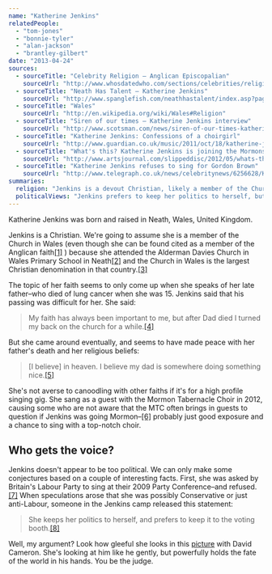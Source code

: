 ```yaml
---
name: "Katherine Jenkins"
relatedPeople:
  - "tom-jones"
  - "bonnie-tyler"
  - "alan-jackson"
  - "brantley-gilbert"
date: "2013-04-24"
sources:
  - sourceTitle: "Celebrity Religion – Anglican Episcopalian"
    sourceUrl: "http://www.whosdatedwho.com/sections/celebrities/religion/anglican-episcopalian_k"
  - sourceTitle: "Neath Has Talent – Katherine Jenkins"
    sourceUrl: "http://www.spanglefish.com/neathhastalent/index.asp?pageid=393448"
  - sourceTitle: "Wales"
    sourceUrl: "http://en.wikipedia.org/wiki/Wales#Religion"
  - sourceTitle: "Siren of our times – Katherine Jenkins interview"
    sourceUrl: "http://www.scotsman.com/news/siren-of-our-times-katherine-jenkins-interview-1-1438261"
  - sourceTitle: "Katherine Jenkins: Confessions of a choirgirl"
    sourceUrl: "http://www.guardian.co.uk/music/2011/oct/18/katherine-jenkins"
  - sourceTitle: "What's this? Katherine Jenkins is joining the Mormons?"
    sourceUrl: "http://www.artsjournal.com/slippeddisc/2012/05/whats-this-katherine-jenkins-is-joining-the-mormons.html"
  - sourceTitle: "Katherine Jenkins refuses to sing for Gordon Brown"
    sourceUrl: "http://www.telegraph.co.uk/news/celebritynews/6256628/Katherine-Jenkins-refuses-to-sing-for-Gordon-Brown.html"
summaries:
  religion: "Jenkins is a devout Christian, likely a member of the Church in Wales."
  politicalViews: "Jenkins prefers to keep her politics to herself, but refused Labour advances and seems to think there's just something about the Conservative's David Cameron."
---
```


Katherine Jenkins was born and raised in Neath, Wales, United Kingdom.

Jenkins is a Christian. We're going to assume she is a member of the Church in Wales (even though she can be found cited as a member of the Anglican faith<a class="source-citation" href="#http%3A%2F%2Fwww.whosdatedwho.com%2Fsections%2Fcelebrities%2Freligion%2Fanglican-episcopalian_k" title="Celebrity Religion – Anglican Episcopalian">[1]</a> ) because she attended the Alderman Davies Church in Wales Primary School in Neath<a class="source-citation" href="#http%3A%2F%2Fwww.spanglefish.com%2Fneathhastalent%2Findex.asp%3Fpageid%3D393448" title="Neath Has Talent – Katherine Jenkins">[2]</a> and the Church in Wales is the largest Christian denomination in that country.<a class="source-citation" href="#http%3A%2F%2Fen.wikipedia.org%2Fwiki%2FWales%23Religion" title="Wales">[3]</a>

The topic of her faith seems to only come up when she speaks of her late father–who died of lung cancer when she was 15. Jenkins said that his passing was difficult for her. She said:

>My faith has always been important to me, but after Dad died I turned my back on the church for a while.<a class="source-citation" href="#http%3A%2F%2Fwww.scotsman.com%2Fnews%2Fsiren-of-our-times-katherine-jenkins-interview-1-1438261" title="Siren of our times – Katherine Jenkins interview">[4]</a>

But she came around eventually, and seems to have made peace with her father's death and her religious beliefs:

>[I believe] in heaven. I believe my dad is somewhere doing something nice.<a class="source-citation" href="#http%3A%2F%2Fwww.guardian.co.uk%2Fmusic%2F2011%2Foct%2F18%2Fkatherine-jenkins" title="Katherine Jenkins: Confessions of a choirgirl">[5]</a>

She's not averse to canoodling with other faiths if it's for a high profile singing gig. She sang as a guest with the Mormon Tabernacle Choir in 2012, causing some who are not aware that the MTC often brings in guests to question if Jenkins was going Mormon–<a class="source-citation" href="#http%3A%2F%2Fwww.artsjournal.com%2Fslippeddisc%2F2012%2F05%2Fwhats-this-katherine-jenkins-is-joining-the-mormons.html" title="What&apos;s this? Katherine Jenkins is joining the Mormons?">[6]</a> probably just good exposure and a chance to sing with a top-notch choir. 

## Who gets the voice?

Jenkins doesn't appear to be too political. We can only make some conjectures based on a couple of interesting facts. First, she was asked by Britain's Labour Party to sing at their 2009 Party Conference–and refused.<a class="source-citation" href="#http%3A%2F%2Fwww.telegraph.co.uk%2Fnews%2Fcelebritynews%2F6256628%2FKatherine-Jenkins-refuses-to-sing-for-Gordon-Brown.html" title="Katherine Jenkins refuses to sing for Gordon Brown">[7]</a> When speculations arose that she was possibly Conservative or just anti-Labour, someone in the Jenkins camp released this statement:

>She keeps her politics to herself, and prefers to keep it to the voting booth.<a class="source-citation" href="#http%3A%2F%2Fwww.telegraph.co.uk%2Fnews%2Fcelebritynews%2F6256628%2FKatherine-Jenkins-refuses-to-sing-for-Gordon-Brown.html" title="Katherine Jenkins refuses to sing for Gordon Brown">[8]</a>

Well, my argument? Look how gleeful she looks in this [picture](http://www.flickr.com/photos/conservatives/4008296439/) with David Cameron. She's looking at him like he gently, but powerfully holds the fate of the world in his hands. You be the judge.